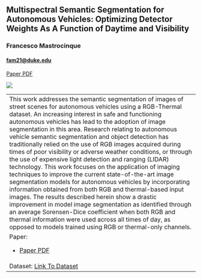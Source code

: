 ## Multispectral Semantic Segmentation for Autonomous Vehicles: Optimizing Detector Weights As A Function of Daytime and Visibility

### Francesco Mastrocinque     

#### fam21@duke.edu

[Paper PDF](main_text.pdf)

![](figure.png)

<table>
<colgroup>
<col style="width: 100%" />
</colgroup>
<tbody>
<tr class="odd">
<td style="text-align: left;">This work addresses the semantic segmentation of images of street scenes for autonomous vehicles using a RGB-Thermal dataset. An increasing interest in safe and functioning autonomous vehicles has lead to the adoption of image segmentation in this area. Research relating to autonomous vehicle semantic segmentation and object detection has traditionally relied on the use of RGB images acquired during times of poor visibility or adverse weather conditions, or through the use of expensive light detection and ranging (LIDAR) technology. This work focuses on the application of imaging techniques to improve the current state-of-the-art image segmentation models for autonomous vehicles by incorporating information obtained from both RGB and thermal-based input images. The results described herein show a drastic improvement in model image segmentation as identified through an average Sorensen-Dice coefficient when both RGB and thermal information were used across all times of day, as opposed to models trained using RGB or thermal-only channels.</td>
</tr>
<tr class="even">
<td style="text-align: left;">Paper:
<ul>
<li><a href="main_text.pdf">Paper PDF</a></li>
</ul></td>
</tr>
<tr class="odd">
<td style="text-align: left;">Dataset: <a href="https://drive.google.com/drive/folders/18BQFWRfhXzSuMloUmtiBRFrr6NSrf8Fw">Link To Dataset</a></td>
</tr>
</tbody>
</table>
